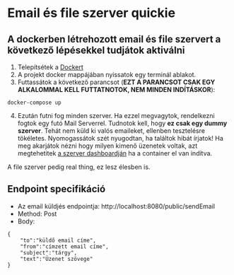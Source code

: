 # **Email és file szerver quickie**
## A dockerben létrehozott email és file szervert a következő lépésekkel tudjátok aktiválni

1. Telepítsétek a [Dockert](https://www.docker.com/products/docker-desktop/)
2. A projekt docker mappájában nyissatok egy terminál ablakot.
3. Futtassátok a következő parancsot (**EZT A PARANCSOT CSAK EGY ALKALOMMAL KELL FUTTATNOTOK, NEM MINDEN INDÍTÁSKOR**):
```
docker-compose up 
```
4. Ezután futni fog minden szerver.
Ha ezzel megvagytok, rendelkezni fogtok egy futó Mail Serverrel. Tudnotok kell, hogy **ez csak egy dummy szerver**. Tehát nem küld ki valós emaileket, ellenben tesztelésre tökéletes. Nyomogassátok szét nyugodtan, ha találtok hibát írjatok! Ha meg akarjátok nézni hogy milyen kimenő üzenetek voltak, azt megtehetitek [a szerver dashboardján](http://localhost:8025) ha a container el van indítva.

A file szerver pedig real thing, ez lesz élesben is.

## Endpoint specifikáció

- Az email küldjés endpointja: http://localhost:8080/public/sendEmail 
- Method: Post
- Body: 
```
{
    "to":"küldő email címe",
    "from":"címzett email címe",
    "subject":"tárgy",
    "text":"Üzenet szövege"
}
```
